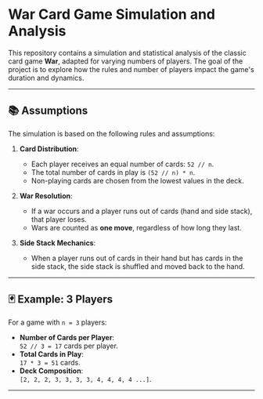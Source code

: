 # War Card Game Simulation and Analysis

This repository contains a simulation and statistical analysis of the classic card game **War**, adapted for varying numbers of players. The goal of the project is to explore how the rules and number of players impact the game's duration and dynamics.

---

## 📚 Assumptions

The simulation is based on the following rules and assumptions:

1. **Card Distribution**:
   - Each player receives an equal number of cards: `52 // n`.
   - The total number of cards in play is `(52 // n) * n`.
   - Non-playing cards are chosen from the lowest values in the deck.

2. **War Resolution**:
   - If a war occurs and a player runs out of cards (hand and side stack), that player loses.
   - Wars are counted as **one move**, regardless of how long they last.

3. **Side Stack Mechanics**:
   - When a player runs out of cards in their hand but has cards in the side stack, the side stack is shuffled and moved back to the hand.

---

## 🃏 Example: 3 Players

For a game with `n = 3` players:
- **Number of Cards per Player**:  
  `52 // 3 = 17` cards per player.
- **Total Cards in Play**:  
  `17 * 3 = 51` cards.
- **Deck Composition**:  
  `[2, 2, 2, 3, 3, 3, 3, 4, 4, 4, 4 ...]`.

---
